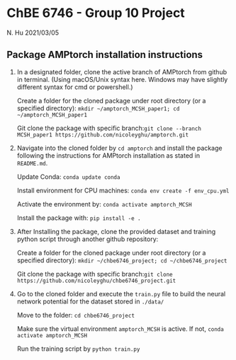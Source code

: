 # ChBE 6746 - Group 10 Project

N. Hu 2021/03/05

## Package AMPtorch installation instructions

1. In a designated folder, clone the active branch of AMPtorch from github in terminal. (Using macOS/Unix syntax here. Windows may have slightly different syntax for cmd or powershell.)
   
   Create a folder for the cloned package under root directory (or a specified directory): `mkdir ~/amptorch_MCSH_paper1; cd ~/amptorch_MCSH_paper1`

   Git clone the package with specific branch:`git clone --branch MCSH_paper1 https://github.com/nicoleyghu/amptorch.git`
2. Navigate into the cloned folder by `cd amptorch` and install the package following the instructions for AMPtorch installation as stated in `README.md`. 
   
   Update Conda: `conda update conda`

   Install environment for CPU machines: `conda env create -f env_cpu.yml`

   Activate the environment by: `conda activate amptorch_MCSH`

   Install the package with: `pip install -e .`

3. After Installing the package, clone the provided dataset and training python script through another github repository:
   
    Create a folder for the cloned package under root directory (or a specified directory): `mkdir ~/chbe6746_project; cd ~/chbe6746_project`

   Git clone the package with specific branch:`git clone https://github.com/nicoleyghu/chbe6746_project.git`

4. Go to the cloned folder and execute the `train.py` file to build the neural network potential for the dataset stored in `./data/`
   
   Move to the folder: `cd chbe6746_project`

   Make sure the virtual environment `amptorch_MCSH` is active. If not, `conda activate amptorch_MCSH`

   Run the training script by `python train.py`
